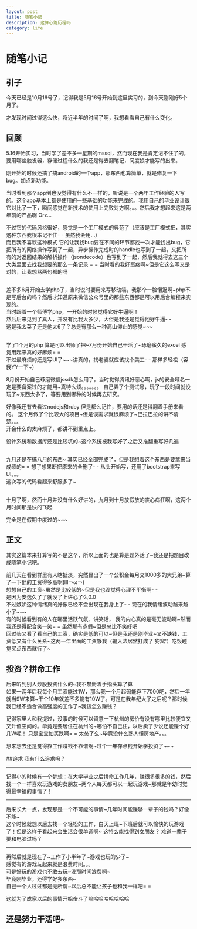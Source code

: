 ```yaml
---
layout: post
title: 随笔小记
description: 这算心路历程吗
category: life
---
```

# 随笔小记

## 引子
今天已经是10月16号了，记得我是5月16号开始到这里实习的，到今天刚刚好5个月了。

才发现时间过得这么快，将近半年的时间了啊，我想看看自己有什么变化。

## 回顾
5.16开始实习，当时学了差不多一星期的mssql，然而现在我是肯定记不住了的，要用哪些触发器，存储过程什么的我还是得去翻笔记，问度娘才能写的出来。  

刚开始的时候还搞了搞android的一个app，那东西也算简单，就是修复一下bug。加点新功能。  

当时看到那个app倒也没觉得有什么不一样的，听说是一个两年工作经验的人写的。这个app基本上都是使用的一些基础的功能来完成的。我用自己的毕业设计很它对比了一下，瞬间感觉在新技术的使用上完败对方啊。。。然后我才想起来这是两年前的产品啊 Orz...

 不过它的代码风格很好，感觉是一个工厂模式的典范了（应该是工厂模式把，其实这种东西我根本记不住- - 虽然我会用...）  
而且我不喜欢这种模式 它的让我找bug要在不同的环节都找一次才能找出bug，它把所有的网络操作写到了一起，异步操作完成时的handle也写到了一起，又把所有的对返回结果的解析操作（jsondecode）也写到了一起，然后我就得去这三个大类里面去找我想要的那么一条记录 = = 当时看的我好蛋疼啊~但是它这么写又是对的，让我想骂两句都的吗  
##  
差不多6月开始去学php了，当时说时要用来写移动端，我那个一脸懵逼啊~php不是写后台的吗？然后才知道原来微信公众号里的那些东西都是可以用后台编程来实现的。  
当时跟着一个师傅学php，一开始的时候觉得它好牛逼啊！  
然后后来见到了真人，并没有比我大多少，大但是我还是觉得他好牛逼- -  
这是我太菜了还是他太6了？总是有那么一种高山仰止的感觉~~~
##  
学了1个月的php 算是可以出师了把~7月份开始自己干活了~琢磨蛮久的excel 感觉用起来真的好麻烦= =  
不过最麻烦的还是写UI了~~~讲真的，找老婆就应该找个美工- - 那样多轻松（容我YY一下~）  

  
  
8月份开始自己琢磨微信jssdk怎么用了。当时觉得腾讯好恶心啊，js的安全域名一定是要备案过的才能用~真特么烦。。。。。。。 自己弄了个测试号，玩了一段时间就没玩了~东西太多了，等要用到哪种的时候再去研究。  

好像我还有去看过nodejs和ruby 但是都么记住，要用的话还是得翻着手册来看的。
这个月做了个比较大的项目~但是谈需求就很麻烦了~巴拉巴拉的讲不清楚。。。  
开会什么的太麻烦了，都讲不到重点上。  
  

设计系统和数据库还是比较坑的~这个系统被我写好了之后又推翻重写好几遍
## 
九月还是在搞八月的东西~  其实已经全部完成了，但是我想着这个东西是要拿来当成绩的= = 想了想果断把原来的全删了- - 从头开始写，还用了bootstrap来写UI。。。  
这次写的代码看起来舒服多了~  
##  
十月了啊，然而十月并没有什么好讲的，九月到十月放假放的丧心病狂啊，这两个月时间那是快的飞起  

完全是在假期中度过的~~~

## 正文
其实这篇本来打算写的不是这个，所以上面的也是算是题外话了~我还是把题目改成随笔小记吧。

前几天在看到群里有人瞎扯淡，突然冒出了一个公积金每月交1000多的大兄弟~算了一下他的工资得多高啊(lll￢ω￢)   
想想自己的工资~虽然是比较低的~但是我也没觉得心理不平衡啊- -  
是因为安逸久了了就没了上进心了么0.0  
不过嫉妒这种情绪真的好像已经不会出现在我身上了- - 现在的我情绪波动越来越小了~~~  
有的时候看到有的人在哪里活跃气氛、讲笑话， 我的内心真的是毫无波动啊~然而我还是得配合笑一笑= =   虽然那有点假~但是总比不笑好吧  
回过头又看了看自己的工资，确实是低的可以~但是我还是刚毕业~又不缺钱，工资低又有什么关系~这两一年里面的工资够我（输入法居然打成了'狗窝'）吃饭睡觉买点东西就行了~  

## 投资？拼命工作
后来听到别人炒股投资什么的~我不禁掰着手指头算了算  
如果一两年后我每个月工资能过1W，那么我一个月起码能存下7000吧，然后一年就当9W来算~干个10年就差不多能有10W了。可是在我年纪大了之后呢？那时候我已经不适合做高强度的工作了~我该怎么赚钱？  

记得家里人和我提过，没事的时候可以留意一下杭州的房价有没有哪里比较便宜又又升值空间的。毕竟是要居住在杭州的~哪怕不自己住，以后卖了少说还能赚个好几W呢！  只是宝宝怕买跌啊= = 太怂了么~毕竟没什么熟人懂房地产。。。  

想来想去还是觉得靠工作赚钱不靠谱啊~过个一年存点钱开始学投资了~~~  

##追求
我有什么追求吗？  
***
记得小的时候有一个梦想：在大学毕业之后拼命工作几年，赚很多很多的钱，然后找一个一样喜欢玩游戏的女朋友~两个人每天都可以一起玩游戏~那就是年幼时觉得最幸福的事情了！  

***
后来长大一点，发现那是一个不可能的事情~几年时间能赚够一辈子的钱吗？好像不能~  
这个时候就想以后去找一个轻松的工作，白天上班~下班后就可以愉快的玩游戏了！但是这样子看起来会生活会很单调啊~   这特么能找得到女朋友？  难道一辈子要和电脑过吗？  
***
再然后就是现在了~工作了小半年了~游戏也玩的少了~  
感觉有的游戏玩起来就是浪费时间。。。  
可是好玩的游戏也不敢去玩~没那时间浪费啊~  
毕竟刚毕业，还得学好多东西~  
自己一个人过过都是无所谓~以后总不能让孩子也和我一样吧= =   

这就为了成家以后的事情开始奋斗了嘛哈哈哈哈哈哈哈
## 还是努力干活吧~